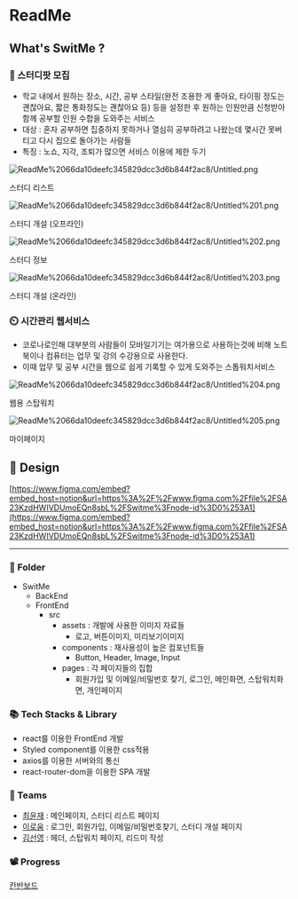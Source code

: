 # ReadMe

## What's SwitMe ?

### 📖 스터디팟 모집

- 학교 내에서 원하는 장소, 시간, 공부 스타일(완전 조용한 게 좋아요, 타이핑 정도는 괜찮아요, 짧은 통화정도는 괜찮아요 등) 등을 설정한 후 원하는 인원만큼 신청받아 함께 공부할 인원 수합을 도와주는 서비스
- 대상 : 혼자 공부하면 집중하지 못하거나 열심히 공부하려고 나왔는데 몇시간 못버티고 다시 집으로 돌아가는 사람들
- 특징 : 노쇼, 지각, 조퇴가 많으면 서비스 이용에 제한 두기

![ReadMe%2066da10deefc345829dcc3d6b844f2ac8/Untitled.png](ReadMe%2066da10deefc345829dcc3d6b844f2ac8/Untitled.png)

스터디 리스트

![ReadMe%2066da10deefc345829dcc3d6b844f2ac8/Untitled%201.png](ReadMe%2066da10deefc345829dcc3d6b844f2ac8/Untitled%201.png)

스터디 개설 (오프라인)

![ReadMe%2066da10deefc345829dcc3d6b844f2ac8/Untitled%202.png](ReadMe%2066da10deefc345829dcc3d6b844f2ac8/Untitled%202.png)

스터디 정보

![ReadMe%2066da10deefc345829dcc3d6b844f2ac8/Untitled%203.png](ReadMe%2066da10deefc345829dcc3d6b844f2ac8/Untitled%203.png)

스터디 개설 (온라인)

### ⏲️ 시간관리 웹서비스

- 코로나로인해 대부분의 사람들이 모바일기기는 여가용으로 사용하는것에 비해 노트북이나 컴퓨터는 업무 및 강의 수강용으로 사용한다.
- 이때 업무 및 공부 시간을 웹으로 쉽게 기록할 수 있게 도와주는 스톱워치서비스

![ReadMe%2066da10deefc345829dcc3d6b844f2ac8/Untitled%204.png](ReadMe%2066da10deefc345829dcc3d6b844f2ac8/Untitled%204.png)

웹용 스탑워치

![ReadMe%2066da10deefc345829dcc3d6b844f2ac8/Untitled%205.png](ReadMe%2066da10deefc345829dcc3d6b844f2ac8/Untitled%205.png)

마이페이지

## 🎨 Design

[https://www.figma.com/embed?embed_host=notion&url=https%3A%2F%2Fwww.figma.com%2Ffile%2FSA23KzdHWIVDUmoEQn8sbL%2FSwitme%3Fnode-id%3D0%253A1](https://www.figma.com/embed?embed_host=notion&url=https%3A%2F%2Fwww.figma.com%2Ffile%2FSA23KzdHWIVDUmoEQn8sbL%2FSwitme%3Fnode-id%3D0%253A1)

---

### 📁 Folder

- SwitMe
    - BackEnd
    - FrontEnd
        - src
            - assets : 개발에 사용한 이미지 자료들
                - 로고, 버튼이미지, 미리보기이미지
            - components : 재사용성이 높은 컴포넌트들
                - Button, Header, Image, Input
            - pages : 각 페이지들의 집합
                - 회원가입 및 이메일/비밀번호 찾기, 로그인, 메인화면, 스탑워치화면, 개인페이지

### 📚 Tech Stacks & Library

- react를 이용한 FrontEnd 개발
- Styled component를 이용한 css적용
- axios를 이용한 서버와의 통신
- react-router-dom을 이용한 SPA 개발

### 🤼 Teams

- [최윤재](https://github.com/yunyun3599) : 메인페이지, 스터디 리스트 페이지
- [이로움](https://github.com/roum02) : 로그인, 회원가입, 이메일/비밀번호찾기, 스터디 개설 페이지
- [김선영](https://github.com/seondal) : 헤더, 스탑워치 페이지, 리드미 작성

### 📽️ Progress

[칸반보드](https://www.notion.so/13cf4a16072c499b89a179f700f9bc8d)
